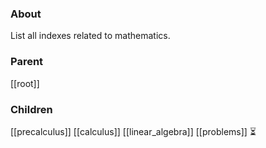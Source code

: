 ### About
List all indexes related to mathematics.

### Parent
[[root]]

### Children
[[precalculus]]
[[calculus]]
[[linear_algebra]]
[[problems]] ⏳